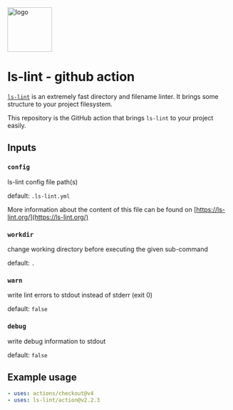 <img width="100" src="https://raw.githubusercontent.com/loeffel-io/ls-lint/master/assets/logo/ls-lint.png" alt="logo">

# ls-lint - github action

[`ls-lint`](https://github.com/loeffel-io/ls-lint) is an extremely fast directory and filename linter. It brings some structure to your project filesystem.

This repository is the GitHub action that brings `ls-lint` to your project easily.



## Inputs

### `config`

ls-lint config file path(s)

default: `.ls-lint.yml`

More information about the content of this file can be found on [https://ls-lint.org/](https://ls-lint.org/)

### `workdir`

change working directory before executing the given sub-command

default: `.`

### `warn`

write lint errors to stdout instead of stderr (exit 0)

default: `false`

### `debug`

write debug information to stdout

default: `false`

## Example usage

```yaml
- uses: actions/checkout@v4
- uses: ls-lint/action@v2.2.3
```
